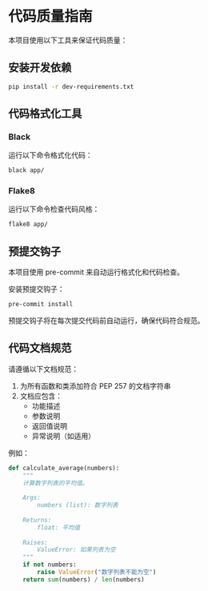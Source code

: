 # 代码质量指南

本项目使用以下工具来保证代码质量：

## 安装开发依赖

```bash
pip install -r dev-requirements.txt
```

## 代码格式化工具

### Black

运行以下命令格式化代码：

```bash
black app/
```

### Flake8

运行以下命令检查代码风格：

```bash
flake8 app/
```

## 预提交钩子

本项目使用 pre-commit 来自动运行格式化和代码检查。

安装预提交钩子：

```bash
pre-commit install
```

预提交钩子将在每次提交代码前自动运行，确保代码符合规范。

## 代码文档规范

请遵循以下文档规范：

1. 为所有函数和类添加符合 PEP 257 的文档字符串
2. 文档应包含：
   - 功能描述
   - 参数说明
   - 返回值说明
   - 异常说明（如适用）

例如：

```python
def calculate_average(numbers):
    """
    计算数字列表的平均值。
    
    Args:
        numbers (list): 数字列表
        
    Returns:
        float: 平均值
        
    Raises:
        ValueError: 如果列表为空
    """
    if not numbers:
        raise ValueError("数字列表不能为空")
    return sum(numbers) / len(numbers)
``` 